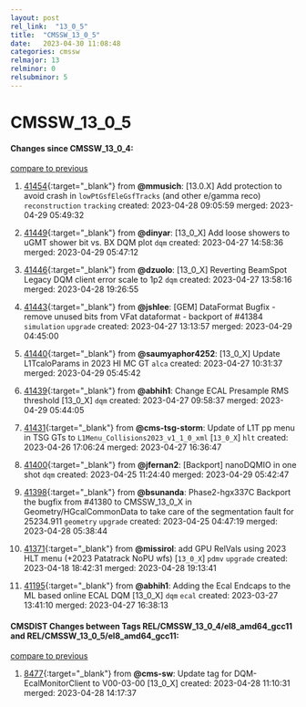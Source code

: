 ```yaml
---
layout: post
rel_link:  "13_0_5"
title:  "CMSSW_13_0_5"
date:   2023-04-30 11:08:48
categories: cmssw
relmajor: 13
relminor: 0
relsubminor: 5
---
```


# CMSSW_13_0_5
#### Changes since CMSSW_13_0_4:
[compare to previous](https://github.com/cms-sw/cmssw/compare/CMSSW_13_0_4...CMSSW_13_0_5)



1. [41454](http://github.com/cms-sw/cmssw/pull/41454){:target="_blank"}  from **@mmusich**: [13.0.X] Add protection to avoid crash in `lowPtGsfEleGsfTracks` (and other e/gamma reco) `reconstruction` `tracking` created: 2023-04-28 09:05:59 merged: 2023-04-29 05:49:32

2. [41449](http://github.com/cms-sw/cmssw/pull/41449){:target="_blank"}  from **@dinyar**: [13_0_X] Add loose showers to uGMT shower bit vs. BX DQM plot `dqm` created: 2023-04-27 14:58:36 merged: 2023-04-29 05:47:12

3. [41446](http://github.com/cms-sw/cmssw/pull/41446){:target="_blank"}  from **@dzuolo**: [13_0_X] Reverting BeamSpot Legacy DQM client error scale to 1p2 `dqm` created: 2023-04-27 13:58:16 merged: 2023-04-28 19:26:55

4. [41443](http://github.com/cms-sw/cmssw/pull/41443){:target="_blank"}  from **@jshlee**: [GEM] DataFormat Bugfix - remove unused bits from VFat dataformat - backport of #41384 `simulation` `upgrade` created: 2023-04-27 13:13:57 merged: 2023-04-29 04:45:00

5. [41440](http://github.com/cms-sw/cmssw/pull/41440){:target="_blank"}  from **@saumyaphor4252**: [13_0_X] Update L1TcaloParams in 2023 HI MC GT `alca` created: 2023-04-27 10:31:37 merged: 2023-04-29 05:45:42

6. [41439](http://github.com/cms-sw/cmssw/pull/41439){:target="_blank"}  from **@abhih1**: Change ECAL Presample RMS threshold [13_0_X] `dqm` created: 2023-04-27 09:58:37 merged: 2023-04-29 05:44:05

7. [41431](http://github.com/cms-sw/cmssw/pull/41431){:target="_blank"}  from **@cms-tsg-storm**: Update of L1T pp menu in TSG GTs to `L1Menu_Collisions2023_v1_1_0_xml` [`13_0_X`] `hlt` created: 2023-04-26 17:06:24 merged: 2023-04-27 16:36:47

8. [41400](http://github.com/cms-sw/cmssw/pull/41400){:target="_blank"}  from **@jfernan2**: [Backport] nanoDQMIO in one shot `dqm` created: 2023-04-25 11:24:40 merged: 2023-04-29 05:42:47

9. [41398](http://github.com/cms-sw/cmssw/pull/41398){:target="_blank"}  from **@bsunanda**: Phase2-hgx337C Backport the bugfix from #41380 to CMSSW_13_0_X in Geometry/HGcalCommonData to take care of the segmentation fault for 25234.911 `geometry` `upgrade` created: 2023-04-25 04:47:19 merged: 2023-04-28 05:38:44

10. [41371](http://github.com/cms-sw/cmssw/pull/41371){:target="_blank"}  from **@missirol**: add GPU RelVals using 2023 HLT menu (+2023 Patatrack NoPU wfs) [`13_0_X`] `pdmv` `upgrade` created: 2023-04-18 18:42:31 merged: 2023-04-28 19:13:41

11. [41195](http://github.com/cms-sw/cmssw/pull/41195){:target="_blank"}  from **@abhih1**:  Adding the Ecal Endcaps to the ML based online ECAL DQM [13_0_X] `dqm` `ecal` created: 2023-03-27 13:41:10 merged: 2023-04-27 16:38:13

#### CMSDIST Changes between Tags REL/CMSSW_13_0_4/el8_amd64_gcc11 and REL/CMSSW_13_0_5/el8_amd64_gcc11:
[compare to previous](https://github.com/cms-sw/cmsdist/compare/REL/CMSSW_13_0_4/el8_amd64_gcc11...REL/CMSSW_13_0_5/el8_amd64_gcc11)



1. [8477](http://github.com/cms-sw/cmsdist/pull/8477){:target="_blank"}  from **@cms-sw**: Update tag for DQM-EcalMonitorClient to V00-03-00  [13_0_X] created: 2023-04-28 11:10:31 merged: 2023-04-28 14:17:37
